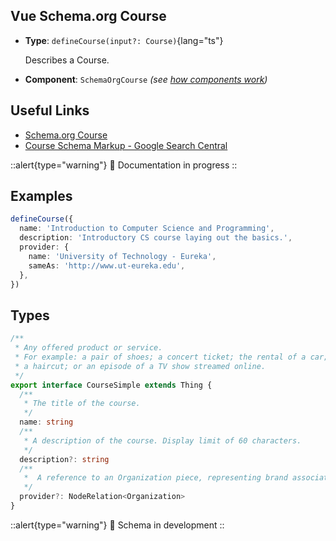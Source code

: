 ## Vue Schema.org Course

- **Type**: `defineCourse(input?: Course)`{lang="ts"}

  Describes a Course.

- **Component**: `SchemaOrgCourse` _(see [how components work](/components/))_

## Useful Links

- [Schema.org Course](https://schema.org/Course)
- [Course Schema Markup - Google Search Central](https://developers.google.com/search/docs/advanced/structured-data/course)

::alert{type="warning"}
🔨 Documentation in progress
::

## Examples

```ts
defineCourse({
  name: 'Introduction to Computer Science and Programming',
  description: 'Introductory CS course laying out the basics.',
  provider: {
    name: 'University of Technology - Eureka',
    sameAs: 'http://www.ut-eureka.edu',
  },
})
```

## Types

```ts
/**
 * Any offered product or service.
 * For example: a pair of shoes; a concert ticket; the rental of a car;
 * a haircut; or an episode of a TV show streamed online.
 */
export interface CourseSimple extends Thing {
  /**
   * The title of the course.
   */
  name: string
  /**
   * A description of the course. Display limit of 60 characters.
   */
  description?: string
  /**
   *  A reference to an Organization piece, representing brand associated with the Product.
   */
  provider?: NodeRelation<Organization>
}
```

::alert{type="warning"}
🔨 Schema in development
::
